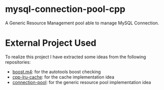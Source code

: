 # mysql-connection-pool-cpp
A Generic Resource Management pool able to manage MySQL Connection.


# External Project Used
To realize this project I have extracted some ideas from the following repositories:
 - [boost.m4](https://github.com/tsuna/boost.m4): for the autotools boost checking
 - [cpp-lru-cache](https://github.com/lamerman/cpp-lru-cache): for the cache implementation idea
 - [connection-pool](https://github.com/active911/connection-pool): for the generic resource pool implementation idea

